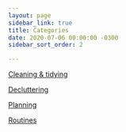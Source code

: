 ```yaml
---
layout: page
sidebar_link: true
title: Categories
date: 2020-07-06 00:00:00 -0300
sidebar_sort_order: 2

---
```

[Cleaning & tidying](https://www.eastcoastkelly.com/category/cleaning-tidying.html)

[Decluttering](https://www.eastcoastkelly.com/category/decluttering.html)

[Planning ](https://www.eastcoastkelly.com/category/planning.html)

[Routines](https://www.eastcoastkelly.com/category/routines.html)